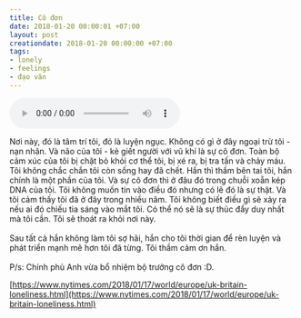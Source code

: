 ```yaml
---
title: Cô đơn
date: 2018-01-20 00:00:01 +07:00
layout: post
creationdate: 2018-01-20 00:00:00 +07:00
tags:
- lonely
- feelings
- đạo văn
---
```


<audio controls>
  <source src="/assets/audio/lonely.mp3" type="audio/mp3">
</audio>

Nơi này, đó là tâm trí tôi, đó là luyện ngục. Không có gì ở đây ngoại trừ tôi - nạn nhân. Và não của tôi - kẻ giết người với vũ khí là sự cô đơn. Toàn bộ cảm xúc của tôi bị chặt bỏ khỏi cơ thể tôi, bị xé ra, bị tra tấn và chảy máu. Tôi không chắc chắn tôi còn sống hay đã chết. Hắn thì thầm bên tai tôi, hắn chính là một phần của tôi. Và sự cô đơn thì ở đâu đó trong chuỗi xoẵn kép DNA của tôi. Tôi không muốn tin vào điều đó nhưng có lẽ đó là sự thật. Và tôi cảm thấy tôi đã ở đây trong nhiều năm. Tôi không biết điều gì sẽ xảy ra nếu ai đó chiếu tia sáng vào mắt tôi. Có thể nó sẽ là sự thúc đẩy duy nhất mà tôi cần. Tôi sẽ thoát ra khỏi nơi này.
<br/><br/>
Sau tất cả hắn không làm tôi sợ hãi, hắn cho tôi thời gian để rèn luyện và phát triển mạnh mẽ hơn tôi đã từng. Tôi thầm cảm ơn hắn.
<br/><br/>
P/s: Chính phủ Anh vừa bổ nhiệm bộ trưởng cô đơn :D.

[https://www.nytimes.com/2018/01/17/world/europe/uk-britain-loneliness.html](https://www.nytimes.com/2018/01/17/world/europe/uk-britain-loneliness.html)
